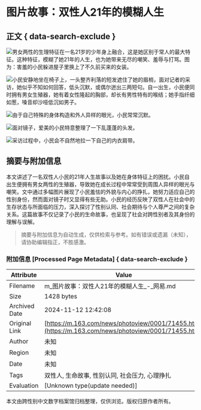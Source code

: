 # 图片故事：双性人21年的模糊人生

## 正文 { data-search-exclude }


![男女两性的生理特征在一名21岁的少年身上融合，这是她区别于常人的最大特征。这种特征，模糊了她21年的人生，也为她带来无尽的嘲笑、羞辱与打骂。图为：害羞的小民躲进屋子里换上了不久前买来的女装。](https://nimg.ws.126.net/?url=https%3A%2F%2Fstatic.ws.126.net%2Fphoto%2F0001%2F2014-08-08%2FA349G2EM00AP0001.jpg&thumbnail=750x2147483647&quality=75&type=webp)

![小民安静地坐在椅子上，一头整齐利落的短发遮住了她的眉梢，面对记者的采访，她似乎不知如何回答，低头沉默，或偶尔迸出三两短句。自一出生，小民便同时拥有男女生殖器，她有着女性隆起的胸部，却长有男性特有的喉结；她手指纤细如葱，嗓音却沙哑低沉如男子。](https://nimg.ws.126.net/?url=https%3A%2F%2Fstatic.ws.126.net%2Fphoto%2F0001%2F2014-08-08%2FA349G2ED00AP0001.jpg&thumbnail=750x2147483647&quality=75&type=webp)

![由于自己特殊的身体构造和外人异样的眼光，小民常常沉默。](https://static.ws.126.net/163/frontend/images/2022/bg.png)

![面对镜子，爱美的小民特意整理了一下乱蓬蓬的头发。](https://static.ws.126.net/163/frontend/images/2022/bg.png)

![采访过程中，小民会不自然地拉一下自己的内衣肩带。](https://static.ws.126.net/163/frontend/images/2022/bg.png)
<!-- tcd_original_link https://m.163.com/news/photoview/0001/71455.html -->
## 摘要与附加信息

<!-- tcd_abstract -->
本文讲述了一名双性人小民的21年人生故事以及她在身体特征上的困扰。小民自出生便拥有男女两性的生殖器，导致她在成长过程中常常受到周围人异样的眼光与嘲笑。文中通过多幅图片展现了小民羞怯的外貌与内心的挣扎，她努力适应自己的性别身份，然而面对镜子时又显得有些无助。小民的经历反映了双性人在社会中的生存状态与所面临的压力，深入探讨了性别认同、社会期待与个人尊严之间的复杂关系。这篇故事不仅记录了小民的生命故事，也呈现了社会对跨性别者及其身份的理解与误解。
<!-- tcd_abstract_end -->

> 摘要与附加信息为自动生成，仅供检索与参考。如有错误或遗漏（未知），请协助编辑指正，不胜感激。

### 附加信息 [Processed Page Metadata] { data-search-exclude }

| Attribute       | Value                                  |
|-----------------|----------------------------------------|
| Filename        | m_图片故事：双性人21年的模糊人生_-_网易.md                             |
| Size            | 1428 bytes                           |
| Archived Date   | 2024-11-12 12:42:08                             |
| Original Link   | [https://m.163.com/news/photoview/0001/71455.html](https://m.163.com/news/photoview/0001/71455.html)                       |
| Author          | 未知                               |
| Region          | 未知                               |
| Date            | 未知                                 |
| Tags            | 双性人, 生命故事, 性别认同, 社会压力, 心理挣扎                                 |
| Evaluation            | [Unknown type(update needed)]                                 |
<!-- tcd_table_end -->

本文由跨性别中文数字档案馆归档整理，仅供浏览。版权归原作者所有。
